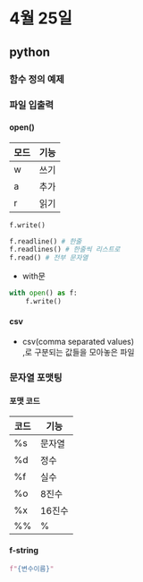 # 4월 25일
## python
### 함수 정의 예제
### 파일 입출력
#### open()
모드 | 기능
----|------
w | 쓰기
a | 추가
r | 읽기
```python
f.write()
```
```python
f.readline() # 한줄
f.readlines() # 한줄씩 리스트로
f.read() # 전부 문자열
```
- with문
```python
with open() as f:
    f.write()
```
#### csv
- csv(comma separated values)  
,로 구분되는 값들을 모아놓은 파일
### 문자열 포맷팅
#### 포맷 코드
코드 | 기능
----|------
%s | 문자열
%d | 정수
%f | 실수
%o | 8진수
%x | 16진수
%% | %
#### f-string
```python
f"{변수이름}"
```